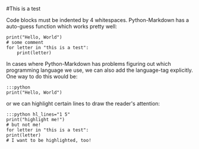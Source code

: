 #This is a test

Code blocks must be indented by 4 whitespaces.
Python-Markdown has a auto-guess function which works
pretty well:

    print("Hello, World")
    # some comment
    for letter in "this is a test":
        print(letter)

In cases where Python-Markdown has problems figuring out which
programming language we use, we can also add the language-tag
explicitly. One way to do this would be:


    :::python
    print("Hello, World")

or we can highlight certain lines to
draw the reader's attention:


    :::python hl_lines="1 5"
    print("highlight me!")
    # but not me!
    for letter in "this is a test":
    print(letter)
    # I want to be highlighted, too!
